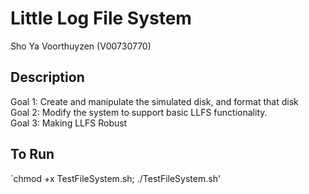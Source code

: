 # Little Log File System
Sho Ya Voorthuyzen (V00730770)

## Description
Goal 1: Create and manipulate the simulated disk, and format that disk  
Goal 2: Modify the system to support basic LLFS functionality.  
Goal 3: Making LLFS Robust  
  
## To Run  
`chmod +x TestFileSystem.sh; ./TestFileSystem.sh'